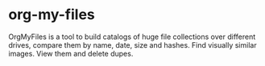 # org-my-files
OrgMyFiles is a tool to build catalogs of huge file collections over different drives, compare them by name, date, size and hashes. Find visually similar images. View them and delete dupes.
